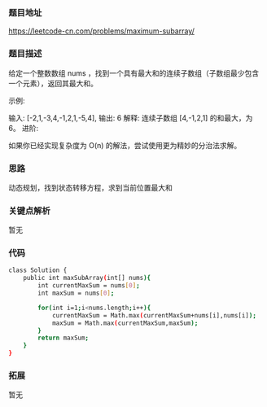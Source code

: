 ### 题目地址

https://leetcode-cn.com/problems/maximum-subarray/

### 题目描述

给定一个整数数组 nums ，找到一个具有最大和的连续子数组（子数组最少包含一个元素），返回其最大和。

示例:

输入: [-2,1,-3,4,-1,2,1,-5,4],
输出: 6
解释: 连续子数组 [4,-1,2,1] 的和最大，为 6。
进阶:

如果你已经实现复杂度为 O(n) 的解法，尝试使用更为精妙的分治法求解。

### 思路

动态规划，找到状态转移方程，求到当前位置最大和

### 关键点解析

暂无

### 代码

```bash
class Solution {
    public int maxSubArray(int[] nums){
        int currentMaxSum = nums[0];
        int maxSum = nums[0];

        for(int i=1;i<nums.length;i++){
            currentMaxSum = Math.max(currentMaxSum+nums[i],nums[i]);
            maxSum = Math.max(currentMaxSum,maxSum);
        }
        return maxSum;
    }
}
```

### 拓展

暂无